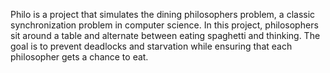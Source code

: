 Philo is a project that simulates the dining philosophers problem, a classic synchronization problem in computer science. In this project, philosophers sit around a table and alternate between eating spaghetti and thinking. The goal is to prevent deadlocks and starvation while ensuring that each philosopher gets a chance to eat.
